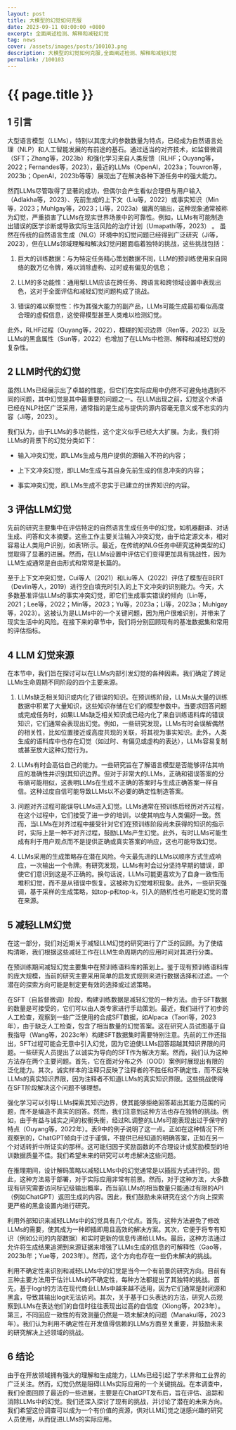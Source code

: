 ```yaml
---
layout: post
title: 大模型的幻觉如何克服
date: 2023-09-11 08:00:00 +0800
excerpt: 全面阐述检测、解释和减轻幻觉
tag: news
cover: /assets/images/posts/100103.png
description: 大模型的幻觉如何克服,全面阐述检测、解释和减轻幻觉
permalink: /100103
---
```



# {{ page.title }}


## 1 引言

大型语言模型（LLMs），特别以其庞大的参数数量为特点，已经成为自然语言处理（NLP）和人工智能发展的有前途的基石。通过适当的对齐技术，如监督微调（SFT；Zhang等，2023b）和强化学习来自人类反馈（RLHF；Ouyang等，2022；Fernandes等，2023），最近的LLMs（OpenAI，2023a；Touvron等，2023b；OpenAI，2023b等等）展现出了在解决各种下游任务中的强大能力。

然而LLMs尽管取得了显著的成功，但偶尔会产生看似合理但与用户输入（Adlakha等，2023）、先前生成的上下文（Liu等，2022）或事实知识（Min等，2023；Muhlgay等，2023；Li等，2023a）偏离的输出，这种现象通常被称为幻觉，严重损害了LLMs在现实世界场景中的可靠性。例如，LLMs有可能制造出错误的医学诊断或导致实际生活风险的治疗计划（Umapathi等，2023）
。
虽然在传统的自然语言生成（NLG）环境中的幻觉问题已经得到广泛研究（Ji等，2023），但在LLMs领域理解和解决幻觉问题面临着独特的挑战，这些挑战包括：

1. 巨大的训练数据：与为特定任务精心策划数据不同，LLM的预训练使用来自网络的数万亿令牌，难以消除虚构、过时或有偏见的信息；

2. LLM的多功能性：通用型LLM应该在跨任务、跨语言和跨领域设置中表现出色，这对于全面评估和减轻幻觉问题构成了挑战。

3. 错误的难以察觉性：作为其强大能力的副产品，LLMs可能生成最初看似高度合理的虚假信息，这使得模型甚至人类难以检测幻觉。

此外，RLHF过程（Ouyang等，2022），模糊的知识边界（Ren等，2023）以及LLMs的黑盒属性（Sun等，2022）也增加了在LLMs中检测、解释和减轻幻觉的复杂性。

## 2 LLM时代的幻觉

虽然LLMs已经展示出了卓越的性能，但它们在实际应用中仍然不可避免地遇到不同的问题，其中幻觉是其中最重要的问题之一。在LLM出现之前，幻觉这个术语已经在NLP社区广泛采用，通常指的是生成与提供的源内容毫无意义或不忠实的内容（Ji等，2023）。

我们认为，由于LLMs的多功能性，这个定义似乎已经大大扩展。为此，我们将LLMs的背景下的幻觉分类如下：

- 输入冲突幻觉，即LLMs生成与用户提供的源输入不符的内容；

- 上下文冲突幻觉，即LLMs生成与其自身先前生成的信息冲突的内容；

- 事实冲突幻觉，即LLMs生成不忠实于已建立的世界知识的内容。


## 3 评估LLM幻觉

先前的研究主要集中在评估特定的自然语言生成任务中的幻觉，如机器翻译、对话生成、问答和文本摘要。这些工作主要关注输入冲突幻觉，由于给定源文本，相对容易让人类用户识别，如表1所示。最近，在传统的NLG任务中研究这种类型的幻觉取得了显著的进展。然而，在LLMs设置中评估它们变得更加具有挑战性，因为LLM生成通常是自由形式和常常是长篇的。

至于上下文冲突幻觉，Cui等人（2021）和Liu等人（2022）评估了模型在BERT（Devlin等人，2019）进行空白填充时引入的上下文冲突的识别能力。今天，大多数基准评估LLMs的事实冲突幻觉，即它们生成事实错误的倾向（Lin等，2021；Lee等，2022；Min等，2023；Yu等，2023a；Li等，2023a；Muhlgay等，2023）。这被认为是LLMs中的一个关键问题，因为用户很难识别，并带来了现实生活中的风险。在接下来的章节中，我们将分别回顾现有的基准数据集和常用的评估指标。

## 4 LLM 幻觉来源

在本节中，我们旨在探讨可以在LLMs内部引发幻觉的各种因素。我们确定了跨足LLMs生命周期不同阶段的四个主要来源。

1. LLMs缺乏相关知识或内化了错误的知识。在预训练阶段，LLMs从大量的训练数据中积累了大量知识，这些知识存储在它们的模型参数中。当要求回答问题或完成任务时，如果LLMs缺乏相关知识或已经内化了来自训练语料库的错误知识，它们通常会表现出幻觉。例如，一些研究发现，LLMs有时会误解偶然的相关性，比如位置接近或高度共现的关联，将其视为事实知识。此外，人类生成的语料库中也存在幻觉（如过时、有偏见或虚构的表达），LLMs容易复制或甚至放大这种幻觉行为。

2. LLMs有时会高估自己的能力。一些研究旨在了解语言模型是否能够评估其响应的准确性并识别其知识边界。但对于非常大的LLMs，正确和错误答案的分布熵可能相似，这表明LLMs在生成不正确的答案时与生成正确答案一样自信。这种过度自信可能导致LLMs以不必要的确定性制造答案。

3. 问题对齐过程可能误导LLMs进入幻觉。LLMs通常在预训练后经历对齐过程，在这个过程中，它们接受了进一步的培训，以使其响应与人类偏好一致。然而，当LLMs在对齐过程中接受针对它们在预训练阶段尚未获得的知识的指示时，实际上是一种不对齐过程，鼓励LLMs产生幻觉。此外，有时LLMs可能生成有利于用户观点而不是提供正确或真实答案的响应，这也可能导致幻觉。

4. LLMs采用的生成策略存在潜在风险。今天最先进的LLMs以顺序方式生成响应，一次输出一个令牌。有研究发现，LLMs有时会过分坚持早期的错误，即使它们意识到这是不正确的。换句话说，LLMs可能更喜欢为了自身一致性而堆积幻觉，而不是从错误中恢复。这被称为幻觉堆积现象。此外，一些研究强调，基于采样的生成策略，如top-p和top-k，引入的随机性也可能是幻觉的潜在来源。

## 5 减轻LLM幻觉

在这一部分，我们对近期关于减轻LLM幻觉的研究进行了广泛的回顾。为了使结构清晰，我们根据这些减轻工作在LLM生命周期内的应用时间对其进行分类。

在预训练期间减轻幻觉主要集中在预训练语料库的策划上。鉴于现有预训练语料库的庞大规模，当前的研究主要采用简单的启发式规则来进行数据选择和过滤。一个潜在的探索方向可能是制定更有效的选择或过滤策略。

在SFT（自监督微调）阶段，构建训练数据是减轻幻觉的一种方法。由于SFT数据的数量是可接受的，它们可以由人类专家进行手动策划。最近，我们进行了初步的人工检查，观察到一些广泛使用的合成SFT数据，如Alpaca（Taori等，2023年），由于缺乏人工检查，包含了相当数量的幻觉答案。这在研究人员试图基于自我指导（Wang等，2023c年）构建SFT数据集时需要特别注意。先前的工作还指出，SFT过程可能会无意中引入幻觉，因为它迫使LLMs回答超越其知识界限的问题。一些研究人员提出了以诚实为导向的SFT作为解决方案。然而，我们认为这种方法存在两个主要问题。首先，它在面对分布之外（OOD）案例时展现出有限的泛化能力。其次，诚实样本的注释只反映了注释者的不胜任和不确定性，而不反映LLMs的真实知识界限，因为注释者不知道LLMs的真实知识界限。这些挑战使得在SFT阶段解决这个问题不够理想。

强化学习可以引导LLMs探索其知识边界，使其能够拒绝回答超出其能力范围的问题，而不是编造不真实的回答。然而，我们注意到这种方法也存在独特的挑战。例如，由于有益与诚实之间的权衡失衡，经过RL调整的LLMs可能表现出过于保守的特点（Ouyang等，2022年）。表9中的例子说明了这一点。正如在这种情况下所观察到的，ChatGPT倾向于过于谨慎，不提供已经知道的明确答案，正如在另一个对话转折中所证实的那样。这可能归因于奖励函数的不合理设计或奖励模型的培训数据质量不佳。我们希望未来的研究可以考虑解决这些问题。

在推理期间，设计解码策略以减轻LLMs中的幻觉通常是以插拔方式进行的。因此，这种方法易于部署，对于实际应用非常有前景。然而，对于这种方法，大多数现有研究需要访问标记级输出概率，而当前LLMs的相当数量只能通过有限的API（例如ChatGPT）返回生成的内容。因此，我们鼓励未来研究在这个方向上探索更严格的黑盒设置内进行研究。

利用外部知识来减轻LLMs中的幻觉具有几个优点。首先，这种方法避免了修改LLMs的需要，使其成为一种即插即用且高效的解决方案。其次，它便于将专有知识（例如公司的内部数据）和实时更新的信息传递给LLMs。最后，这种方法通过允许将生成结果追溯到来源证据来增强了LLMs生成的信息的可解释性（Gao等，2023b年；Yue等，2023年）。然而，这个方向也存在一些仍未解决的挑战。

利用不确定性来识别和减轻LLMs中的幻觉是当今一个有前景的研究方向。目前有三种主要方法用于估计LLMs的不确定性，每种方法都提出了其独特的挑战。首先，基于logit的方法在现代商业LLMs中越来越不适用，因为它们通常是封闭源和黑盒，导致其输出logit无法访问。其次，关于基于口头表达的方法，研究人员观察到LLMs在表达他们的自信时往往表现出过高的自信度（Xiong等，2023年）。第三，不同回应一致性的有效测量仍然是一项未解决的问题（Manakul等，2023年）。我们认为利用不确定性在开发值得信赖的LLMs方面至关重要，并鼓励未来的研究解决上述领域的挑战。

## 6 结论

由于在开放领域拥有强大的理解和生成能力，LLMs已经引起了学术界和工业界的广泛关注。然而，幻觉仍然是阻碍LLMs实际应用的一个关键挑战。在本调查中，我们全面回顾了最近的一些进展，主要是在ChatGPT发布后，旨在评估、追踪和消除LLMs中的幻觉。我们还深入探讨了现有的挑战，并讨论了潜在的未来方向。我们希望这份调查可以成为一个有价值的资源，供对LLM幻觉之谜感兴趣的研究人员使用，从而促进LLMs的实际应用。